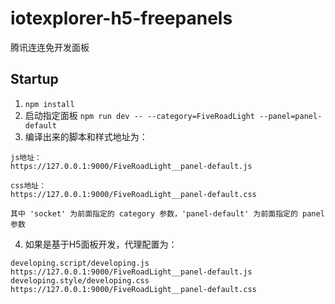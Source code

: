 # iotexplorer-h5-freepanels

腾讯连连免开发面板

## Startup

1. `npm install`
2. 启动指定面板 `npm run dev -- --category=FiveRoadLight --panel=panel-default`
3. 编译出来的脚本和样式地址为：

```
js地址：
https://127.0.0.1:9000/FiveRoadLight__panel-default.js

css地址：
https://127.0.0.1:9000/FiveRoadLight__panel-default.css

其中 'socket' 为前面指定的 category 参数，'panel-default' 为前面指定的 panel 参数
```

4. 如果是基于H5面板开发，代理配置为：

```
developing.script/developing.js https://127.0.0.1:9000/FiveRoadLight__panel-default.js
developing.style/developing.css https://127.0.0.1:9000/FiveRoadLight__panel-default.css
```
